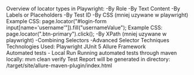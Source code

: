 Overview of locator types in Playwright:
-By Role
-By Text Content
-By Labels or Placeholders
-By Test ID
-By CSS (mniej uzywane w playwright)
Example CSS: page.locator("#login-form input[name='username'"]).fill("usernameValue");
Example CSS: page.locator(".btn-primary").click();
-By XPath (mniej uzywane w playwright)
-Combining Selectors
-Advanced Selector Techniques
<br>
Technologies Used:
Playwright
JUnit 5
Allure Framework
<br>
Automated tests - Local Run 
Running automated tests through maven locally:
mvn clean verify
Test Report will be generated in directory:
/target/site/allure-maven-plugin/index.html